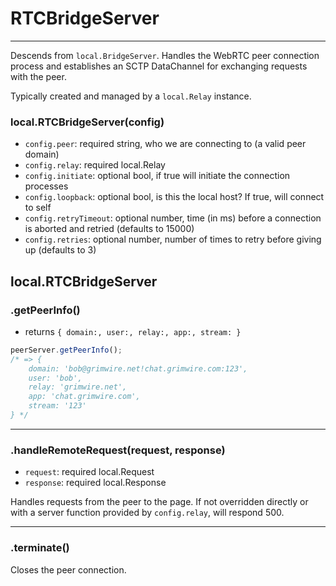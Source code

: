 RTCBridgeServer
==================

---

Descends from `local.BridgeServer`. Handles the WebRTC peer connection process and establishes an SCTP DataChannel for exchanging requests with the peer.

Typically created and managed by a `local.Relay` instance.

### local.RTCBridgeServer(config)

 - `config.peer`: required string, who we are connecting to (a valid peer domain)
 - `config.relay`: required local.Relay
 - `config.initiate`: optional bool, if true will initiate the connection processes
 - `config.loopback`: optional bool, is this the local host? If true, will connect to self
 - `config.retryTimeout`: optional number, time (in ms) before a connection is aborted and retried (defaults to 15000)
 - `config.retries`: optional number, number of times to retry before giving up (defaults to 3)

## local.RTCBridgeServer

### .getPeerInfo()

 - returns `{ domain:, user:, relay:, app:, stream: }`

```javascript
peerServer.getPeerInfo();
/* => {
	domain: 'bob@grimwire.net!chat.grimwire.com:123',
	user: 'bob',
	relay: 'grimwire.net',
	app: 'chat.grimwire.com',
	stream: '123'
} */
```

---

### .handleRemoteRequest(request, response)

 - `request`: required local.Request
 - `response`: required local.Response

Handles requests from the peer to the page. If not overridden directly or with a server function provided by `config.relay`, will respond 500.

---

### .terminate()

Closes the peer connection.